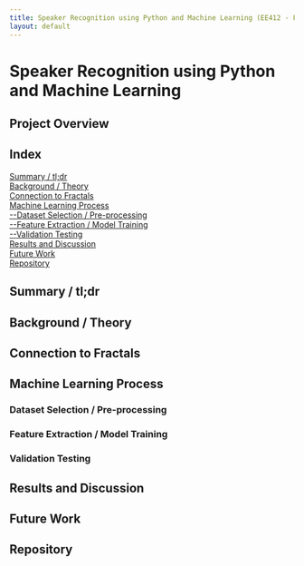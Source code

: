 ```yaml
---
title: Speaker Recognition using Python and Machine Learning (EE412 - Fractals in Engineering)
layout: default
---
```

# Speaker Recognition using Python and Machine Learning #

## Project Overview ##



## Index ##

[Summary / tl;dr](#summary--tldr) <br>
[Background / Theory](#background--theory) <br>
[Connection to Fractals](#connection-to-fractals) <br>
[Machine Learning Process](#machine-learning-process) <br>
[--Dataset Selection / Pre-processing](#dataset-selection--pre-processing) <br>
[--Feature Extraction / Model Training](#feature-extraction--model-training) <br>
[--Validation Testing](#validation-testing) <br>
[Results and Discussion](#results-and-discussion) <br>
[Future Work](#future-work) <br>
[Repository](https://github.com/nolanschan/Speaker-Identification-using-GMMs)

## Summary / tl;dr ##

## Background / Theory ##

## Connection to Fractals ##

## Machine Learning Process ##

### Dataset Selection / Pre-processing ###

### Feature Extraction / Model Training ###

### Validation Testing ###

## Results and Discussion ##

## Future Work ##

## Repository ##

